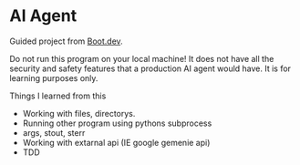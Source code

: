 # AI Agent

Guided project from [Boot.dev](https://www.boot.dev/courses/build-ai-agent-python).

Do not run this program on your local machine! It does not have all the security and safety features that a production AI agent would have. It is for learning purposes only.

Things I learned from this 
- Working with files, directorys.
- Running other program using pythons subprocess
- args, stout, sterr
- Working with extarnal api (IE google gemenie api)
- TDD
